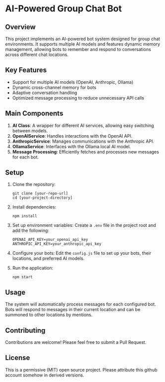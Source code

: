 # AI-Powered Group Chat Bot

## Overview

This project implements an AI-powered bot system designed for group chat environments. It supports multiple AI models and features dynamic memory management, allowing bots to remember and respond to conversations across different chat locations.

## Key Features

- Support for multiple AI models (OpenAI, Anthropic, Ollama)
- Dynamic cross-channel memory for bots
- Adaptive conversation handling
- Optimized message processing to reduce unnecessary API calls

## Main Components

1. **AI Class**: A wrapper for different AI services, allowing easy switching between models.
2. **OpenAIService**: Handles interactions with the OpenAI API.
3. **AnthropicService**: Manages communications with the Anthropic API.
4. **OllamaService**: Interfaces with the Ollama local AI model.
5. **Message Processing**: Efficiently fetches and processes new messages for each bot.

## Setup

1. Clone the repository:
   ```
   git clone [your-repo-url]
   cd [your-project-directory]
   ```

2. Install dependencies:
   ```
   npm install
   ```

3. Set up environment variables:
   Create a `.env` file in the project root and add the following:
   ```
   OPENAI_API_KEY=your_openai_api_key
   ANTHROPIC_API_KEY=your_anthropic_api_key
   ```

4. Configure your bots:
   Edit the `config.js` file to set up your bots, their locations, and preferred AI models.

5. Run the application:
   ```
   npm start
   ```

## Usage

The system will automatically process messages for each configured bot. Bots will respond to messages in their current location and can be summoned to other locations by mentions.

## Contributing

Contributions are welcome! Please feel free to submit a Pull Request.

## License

This is a permissive (MIT) open source project. Please attribute this github account somehow in derived versions.

